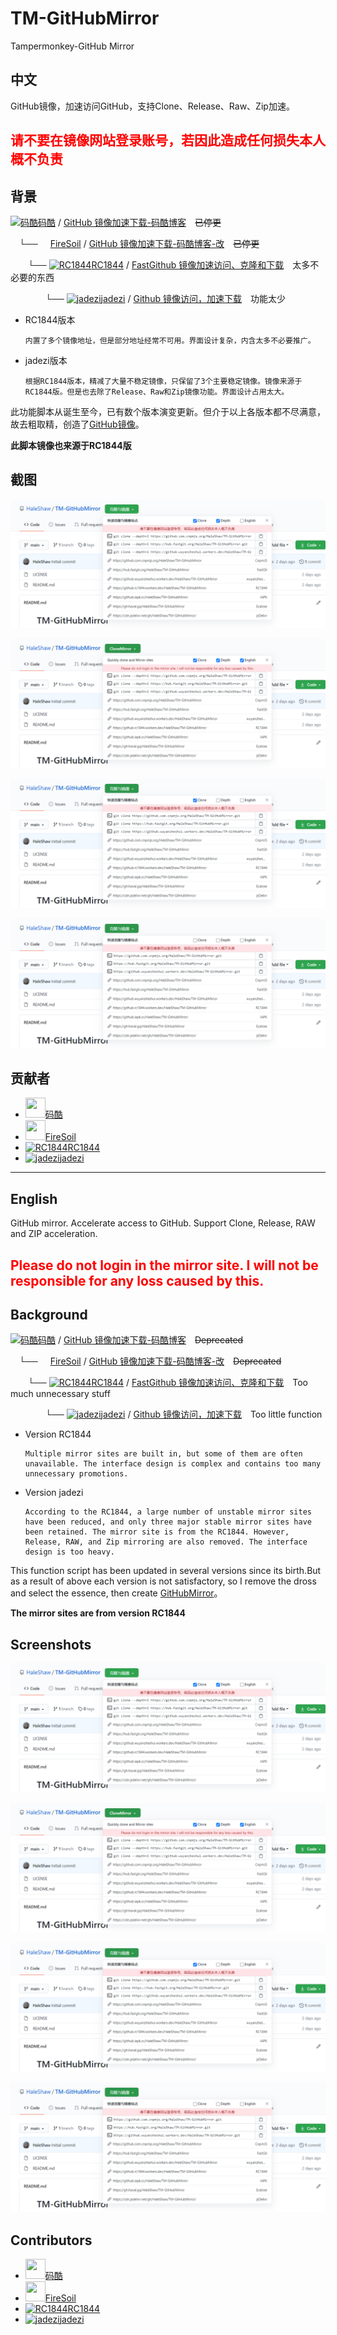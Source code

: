 # TM-GitHubMirror
Tampermonkey-GitHub Mirror

## 中文

GitHub镜像，加速访问GitHub，支持Clone、Release、Raw、Zip加速。

<font color='red'><h2>请不要在镜像网站登录账号，若因此造成任何损失本人概不负责</h2></font>

## 背景

[![码酷](https://greasyfork.org/packs/media/images/blacklogo16-5421a97c75656cecbe2befcec0778a96.png)码酷](https://greasyfork.org/zh-CN/users/305098) / [GitHub 镜像加速下载-码酷博客](https://greasyfork.org/zh-CN/scripts/383577)&emsp;~~已停更~~

&emsp;└── [<img src="https://avatars.githubusercontent.com/u/12509091?s=16&v=4" width="16px" height="16px"/>FireSoil](https://github.com/FireSoil) / [GitHub 镜像加速下载-码酷博客-改](https://greasyfork.org/zh-CN/scripts/391911)&emsp;~~已停更~~

&emsp;&emsp;└── [![RC1844](https://avatars.githubusercontent.com/u/14369275?s=16&v=4)RC1844](https://github.com/RC1844) / [FastGithub 镜像加速访问、克隆和下载](https://github.com/RC1844/FastGithub)&emsp;太多不必要的东西

&emsp;&emsp;&emsp;&emsp;└── [![jadezi](https://avatars.githubusercontent.com/u/46995667?s=16&v=4)jadezi](https://github.com/jadezi) / [Github 镜像访问，加速下载](https://github.com/jadezi/github-accelerator)&emsp;功能太少

- RC1844版本

      内置了多个镜像地址，但是部分地址经常不可用。界面设计复杂，内含太多不必要推广。
- jadezi版本

      根据RC1844版本，精减了大量不稳定镜像，只保留了3个主要稳定镜像。镜像来源于RC1844版。但是也去除了Release、Raw和Zip镜像功能。界面设计占用太大。

此功能脚本从诞生至今，已有数个版本演变更新。但介于以上各版本都不尽满意，故去粗取精，创造了[GitHub镜像](https://github.com/HaleShaw/TM-GitHubMirror)。

**此脚本镜像也来源于RC1844版**

## 截图

![GitHubMirror_Chinese](https://raw.githubusercontent.com/HaleShaw/TM-GitHubMirror/master/Screenshots/GitHubMirror_Chinese.png)

![GitHubMirror_English](https://raw.githubusercontent.com/HaleShaw/TM-GitHubMirror/master/Screenshots/GitHubMirror_English.png)

![GitHubMirror_NoneDepth](https://raw.githubusercontent.com/HaleShaw/TM-GitHubMirror/master/Screenshots/GitHubMirror_NoneDepth.png)

![GitHubMirror_NoneCloneDepth](https://raw.githubusercontent.com/HaleShaw/TM-GitHubMirror/master/Screenshots/GitHubMirror_NoneCloneDepth.png)

## 贡献者

- [<img src="https://greasyfork.org/packs/media/images/blacklogo16-5421a97c75656cecbe2befcec0778a96.png" width="32px" height="32px"/>码酷](https://greasyfork.org/zh-CN/scripts/383577)
- [<img src="https://avatars.githubusercontent.com/u/12509091?s=16&v=4" width="32px" height="32px"/>FireSoil](https://github.com/FireSoil)
- [![RC1844](https://avatars.githubusercontent.com/u/14369275?s=32&v=4)RC1844](https://github.com/RC1844)
- [![jadezi](https://avatars.githubusercontent.com/u/46995667?s=32&v=4)jadezi](https://github.com/jadezi)

---

## English

GitHub mirror. Accelerate access to GitHub. Support Clone, Release, RAW and ZIP acceleration.

<font color='red'><h2>Please do not login in the mirror site. I will not be responsible for any loss caused by this.</h2></font>

## Background

[![码酷](https://greasyfork.org/packs/media/images/blacklogo16-5421a97c75656cecbe2befcec0778a96.png)码酷](https://greasyfork.org/zh-CN/users/305098) / [GitHub 镜像加速下载-码酷博客](https://greasyfork.org/zh-CN/scripts/383577)&emsp;~~Deprecated~~

&emsp;└── [<img src="https://avatars.githubusercontent.com/u/12509091?s=16&v=4" width="16px" height="16px"/>FireSoil](https://github.com/FireSoil) / [GitHub 镜像加速下载-码酷博客-改](https://greasyfork.org/zh-CN/scripts/391911)&emsp;~~Deprecated~~

&emsp;&emsp;└── [![RC1844](https://avatars.githubusercontent.com/u/14369275?s=16&v=4)RC1844](https://github.com/RC1844) / [FastGithub 镜像加速访问、克隆和下载](https://github.com/RC1844/FastGithub)&emsp;Too much unnecessary stuff

&emsp;&emsp;&emsp;&emsp;└── [![jadezi](https://avatars.githubusercontent.com/u/46995667?s=16&v=4)jadezi](https://github.com/jadezi) / [Github 镜像访问，加速下载](https://github.com/jadezi/github-accelerator)&emsp;Too little function

- Version RC1844

      Multiple mirror sites are built in, but some of them are often unavailable. The interface design is complex and contains too many unnecessary promotions.
- Version jadezi

      According to the RC1844, a large number of unstable mirror sites have been reduced, and only three major stable mirror sites have been retained. The mirror site is from the RC1844. However, Release, RAW, and Zip mirroring are also removed. The interface design is too heavy.

This function script has been updated in several versions since its birth.But as a result of above each version is not satisfactory, so I remove the dross and select the essence, then create [GitHubMirror](https://github.com/HaleShaw/TM-GitHubMirror)。

**The mirror sites are from version RC1844**

## Screenshots

![GitHubMirror_Chinese](https://raw.githubusercontent.com/HaleShaw/TM-GitHubMirror/master/Screenshots/GitHubMirror_Chinese.png)

![GitHubMirror_English](https://raw.githubusercontent.com/HaleShaw/TM-GitHubMirror/master/Screenshots/GitHubMirror_English.png)

![GitHubMirror_NoneDepth](https://raw.githubusercontent.com/HaleShaw/TM-GitHubMirror/master/Screenshots/GitHubMirror_NoneDepth.png)

![GitHubMirror_NoneCloneDepth](https://raw.githubusercontent.com/HaleShaw/TM-GitHubMirror/master/Screenshots/GitHubMirror_NoneCloneDepth.png)

## Contributors

- [<img src="https://greasyfork.org/packs/media/images/blacklogo16-5421a97c75656cecbe2befcec0778a96.png" width="32px" height="32px"/>码酷](https://greasyfork.org/zh-CN/scripts/383577)
- [<img src="https://avatars.githubusercontent.com/u/12509091?s=16&v=4" width="32px" height="32px"/>FireSoil](https://github.com/FireSoil)
- [![RC1844](https://avatars.githubusercontent.com/u/14369275?s=32&v=4)RC1844](https://github.com/RC1844)
- [![jadezi](https://avatars.githubusercontent.com/u/46995667?s=32&v=4)jadezi](https://github.com/jadezi)

